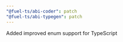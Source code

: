 ```yaml
---
"@fuel-ts/abi-coder": patch
"@fuel-ts/abi-typegen": patch
---
```


Added improved enum support for TypeScript
